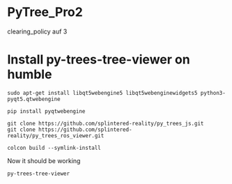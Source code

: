 # PyTree_Pro2

clearing_policy auf 3
# Install py-trees-tree-viewer on humble
```
sudo apt-get install libqt5webengine5 libqt5webenginewidgets5 python3-pyqt5.qtwebengine
```
```
pip install pyqtwebengine
```
```
git clone https://github.com/splintered-reality/py_trees_js.git
git clone https://github.com/splintered-reality/py_trees_ros_viewer.git
```
```
colcon build --symlink-install
```
Now it should be working
```
py-trees-tree-viewer
```
